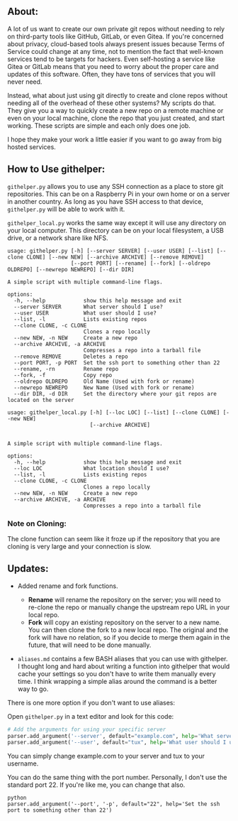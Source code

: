 ## About:

A lot of us want to create our own private git repos without needing to rely on third-party tools like GitHub, GitLab, or even Gitea. If you're concerned about privacy, cloud-based tools always present issues because Terms of Service could change at any time, not to mention the fact that well-known services tend to be targets for hackers. Even self-hosting a service like Gitea or GitLab means that you need to worry about the proper care and updates of this software. Often, they have tons of services that you will never need.

Instead, what about just using git directly to create and clone repos without needing all of the overhead of these other systems? My scripts do that. They give you a way to quickly create a new repo on a remote machine or even on your local machine, clone the repo that you just created, and start working. These scripts are simple and each only does one job.

I hope they make your work a little easier if you want to go away from big hosted services.

## How to Use githelper:

`githelper.py` allows you to use any SSH connection as a place to store git repositories. This can be on a Raspberry Pi in your own home or on a server in another country. As long as you have SSH access to that device, `githelper.py` will be able to work with it.

`githelper_local.py` works the same way except it will use any directory on your local computer. This directory can be on your local filesystem, a USB drive, or a network share like NFS.

```
usage: githelper.py [-h] [--server SERVER] [--user USER] [--list] [--clone CLONE] [--new NEW] [--archive ARCHIVE] [--remove REMOVE] 
                    [--port PORT] [--rename] [--fork] [--oldrepo OLDREPO] [--newrepo NEWREPO] [--dir DIR]

A simple script with multiple command-line flags.

options:
  -h, --help            show this help message and exit
  --server SERVER       What server should I use?
  --user USER           What user should I use?
  --list, -l            Lists existing repos
  --clone CLONE, -c CLONE
                        Clones a repo locally
  --new NEW, -n NEW     Create a new repo
  --archive ARCHIVE, -a ARCHIVE
                        Compresses a repo into a tarball file
  --remove REMOVE       Deletes a repo
  --port PORT, -p PORT  Set the ssh port to something other than 22
  --rename, -rn         Rename repo
  --fork, -f            Copy repo
  --oldrepo OLDREPO     Old Name (Used with fork or rename)
  --newrepo NEWREPO     New Name (Used with fork or rename)
  --dir DIR, -d DIR     Set the directory where your git repos are located on the server

```
```
usage: githelper_local.py [-h] [--loc LOC] [--list] [--clone CLONE] [--new NEW]
                          [--archive ARCHIVE]


A simple script with multiple command-line flags.

options:
  -h, --help            show this help message and exit
  --loc LOC             What location should I use?
  --list, -l            Lists existing repos
  --clone CLONE, -c CLONE
                        Clones a repo locally
  --new NEW, -n NEW     Create a new repo
  --archive ARCHIVE, -a ARCHIVE
                        Compresses a repo into a tarball file
```

### Note on Cloning:
The clone function can seem like it froze up if the repository that you are cloning is very large and your connection is slow.

## Updates:
- Added rename and fork functions.
  - **Rename** will rename the repository on the server; you will need to re-clone the repo or manually change the upstream repo URL in your local repo.
  - **Fork** will copy an existing repository on the server to a new name. You can then clone the fork to a new local repo. The original and the fork will have no relation, so if you decide to merge them again in the future, that will need to be done manually.

- `aliases.md` contains a few BASH aliases that you can use with githelper. I thought long and hard about writing a function into githelper that would cache your settings so you don't have to write them manually every time. I think wrapping a simple alias around the command is a better way to go.

There is one more option if you don't want to use aliases:

Open `githelper.py` in a text editor and look for this code:

```python
# Add the arguments for using your specific server
parser.add_argument('--server', default="example.com", help='What server should I use?')
parser.add_argument('--user', default="tux", help='What user should I use?')
```

You can simply change example.com to your server and tux to your username.

You can do the same thing with the port number. Personally, I don't use the standard port 22. If you're like me, you can change that also.

```
python
parser.add_argument('--port', '-p', default="22", help='Set the ssh port to something other than 22')
```